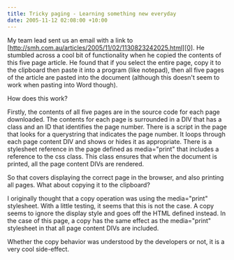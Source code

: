 ```yaml
---
title: Tricky paging - Learning something new everyday
date: 2005-11-12 02:08:00 +10:00
---
```


 My team lead sent us an email with a link to [http://smh.com.au/articles/2005/11/02/1130823242025.html][0]. He stumbled across a cool bit of functionality when he copied the contents of this five page article. He found that if you select the entire page, copy it to the clipboard then paste it into a program (like notepad), then all five pages of the article are pasted into the document (although this doesn&#39;t seem to work when pasting into Word though). 

 How does this work? 

 Firstly, the contents of all five pages are in the source code for each page downloaded. The contents for each page is surrounded in a DIV that has a class and an ID that identifies the page number. There is a script in the page that looks for a querystring that indicates the page number. It loops through each page content DIV and shows or hides it as appropriate. There is a stylesheet reference in the page defined as media=&quot;print&quot; that includes a reference to the css class. This class ensures that when the document is printed, all the page content DIVs are rendered. 

 So that covers displaying the correct page in the browser, and also printing all pages. What about copying it to the clipboard? 

 I originally thought that a copy operation was using the media=&quot;print&quot; stylesheet. With a little testing, it seems that this is not the case. A copy seems to ignore the display style and goes off the HTML defined instead. In the case of this page, a copy has the same effect as the media=&quot;print&quot; stylesheet in that all page content DIVs are included. 

 Whether the copy behavior was understood by the developers or not, it is a very cool side-effect. 

[0]: http://smh.com.au/articles/2005/11/02/1130823242025.html
